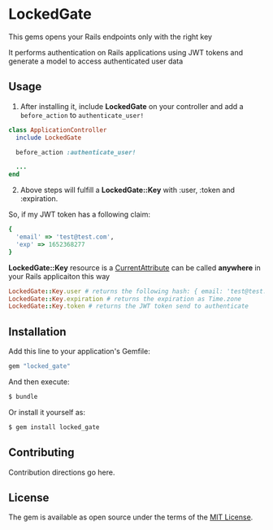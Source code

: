 # LockedGate
This gems opens your Rails endpoints only with the right key

It performs authentication on Rails applications using JWT tokens and generate a model to access authenticated user data 

## Usage

1. After installing it, include **LockedGate** on your controller and add a `before_action` to `authenticate_user!`

```ruby
class ApplicationController
  include LockedGate

  before_action :authenticate_user!

  ...
end
```

2. Above steps will fulfill a **LockedGate::Key** with :user, :token and :expiration. 

So, if my JWT token has a following claim:
```ruby
{
  'email' => 'test@test.com',
  'exp' => 1652368277
}
```

**LockedGate::Key** resource is a [CurrentAttribute](https://api.rubyonrails.org/classes/ActiveSupport/CurrentAttributes.html) can be called **anywhere** in your Rails applicaiton this way
```ruby
LockedGate::Key.user # returns the following hash: { email: 'test@test.com' }
LockedGate::Key.expiration # returns the expiration as Time.zone
LockedGate::Key.token # returns the JWT token send to authenticate
```

## Installation
Add this line to your application's Gemfile:

```ruby
gem "locked_gate"
```

And then execute:
```bash
$ bundle
```

Or install it yourself as:
```bash
$ gem install locked_gate
```

## Contributing
Contribution directions go here.

## License
The gem is available as open source under the terms of the [MIT License](https://opensource.org/licenses/MIT).
